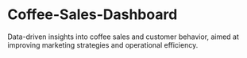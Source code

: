 # Coffee-Sales-Dashboard
Data-driven insights into coffee sales and customer behavior, aimed at improving marketing strategies and operational efficiency.
